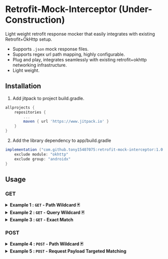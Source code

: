 
# Retrofit-Mock-Interceptor  (Under-Construction)

Light weight retrofit response mocker that easily integrates with existing Retrofit+OkHttp setup.

- Supports `.json` mock response files.
- Supports regex url path mapping, highly configurable.
- Plug and play, integrates seamlessly with existing retrofit+okhttp networking infrastructure.
- Light weight.

## Installation
1. Add jitpack to project build.gradle.
```gradle
allprojects {
    repositories {
        ...
        maven { url 'https://www.jitpack.io' }
    }
}
```
2. Add the library dependency to app/build.gradle

```gradle
implementation ("com.github.tony15407075:retrofit-mock-interceptor:1.0.1") {
    exclude module: "okhttp"
    exclude group: "androidx"
}
```

## Usage
### GET
<details><summary><b>Example 1 : <code>GET</code> - Path Wildcard 🃏</b></summary>
<p>

1.  Suppose you have defined this retrofit `GET` request in your app.
```kotlin
// Suppose full url = https://www.base_url.com/user/{id}
@GET("user/{id}")
fun getUser(@Path("id") id: String) : Call<User>
```

2.  To mock the above `GET` request, you need to map it to a `GetRequestMock`, with the proper regex pattern.
```kotlin
class GetUserMockSuccess : GetRequestMock {

    override fun urlPattern(): Pattern {
        // https://www.base_url.com/user/2 --> Match
        // https://www.base_url.com/user/10 --> Match
        // https://www.base_url.com/user/223 --> Match
        // https://www.base_url.com/user/tommy --> Non_Match

        // Mock class maps to below url pattern
        return Pattern.compile("https://www.base_url.com/user/[0-9]+")
    }

    override fun response(): MockResponse {
        // Returns this [MockResponse] upon successfully intercepting request with url pattern defined above
        return GetUserMockResponse()
    }
}
```

3.  Next define a corresponding `MockResponse` object.
```kotlin
class GetUserMockResponse : MockResponse {
    override fun fileResId(): Int {
        // .json file of the mock response
        return R.raw.get_user_mock_response
    }

    override fun statusCode(): Int {
        // status code of the response
        return 200
    }
}
```

4.  Create a `get_user_mock_response.json` your resources `/res/raw/` directory.  [examples](https://github.com/tony15407075/retrofit-mock-interceptor/blob/master/app/src/debug/res/raw/test_mock_get_success.json).

5.  Populate the `get_user_mock_response.json`.

```json
{
    "name" :  "name-mock",
    "message" : "message-mock",
    "id" :  23,
    "age" : 30
}
```

6.  Add `MockInterceptor` to your retrofit's `OkHttpClient` configuration.
```kotlin
val mockRequests = listOf<MockRequest>(
    GetUserMockSuccess()
    // Add additional MockRequests to this list
)

// resources = context.getResources()
val mockInterceptor = MockInterceptor(resources, mockRequests)

OkHttpClient okHttpClient = new OkHttpClient.Builder()
    .addInterceptor(mockInterceptor)
    .build();

Retrofit retrofit = new Retrofit.Builder()
    .baseUrl("your_api_base_url")
    .client(okHttpClient)
    .build();
```

7.  Done!  Now every retrofit `Get` request with url pattern matching `https://www.base_url.com/user/[0-9]+`, you will receive the mock response object define in ***step 5***.
</p>
</details>



<details><summary><b>Example 2 : <code>GET</code> - Query Wildcard 🃏</b></summary>
<p>

1.  Suppose you have defined this retrofit `GET` request in your app.
```kotlin
// Suppose full url = https://www.base_url.com/user?name=steve&age=21
@GET("user")
fun getUser(@Query("name") name: String, 
            @Query("age") age: Int) : Call<User>
```

2.  To mock the above `GET` request, you need to map it to a `GetRequestMock`, with the proper regex pattern.
```kotlin
class QueryUserMockSuccess : GetRequestMock {

    override fun urlPattern(): Pattern {
        // https://www.base_url.com/user?name=steve&age=21  => match
        // https://www.base_url.com/user?name=john&age=1    => match
        // https://www.base_url.com/user?name=Chris&age=32  => match
        
        // *Important* query symbol "?" must be wrapped around square brackets [?]
        return Pattern.compile("https://www.base_url.com/user[?]name=[a-zA-Z]+&age=[0-9]+")
    }

    override fun response(): MockResponse {
        // Returns this [MockResponse] upon successfully intercepting request with url pattern defined above
        return QueryUserMockResponse()
    }
}
```

3.  Next define a corresponding `MockResponse` object.
```kotlin
class QueryUserMockResponse : MockResponse {
    override fun fileResId(): Int {
        // .json file of the mock response
        return R.raw.query_user_mock_response
    }

    override fun statusCode(): Int {
        // status code of the response
        return 200
    }
}
```

4.  Create a `query_user_mock_response.json` your resources `/res/raw/` directory.  [examples](https://github.com/tony15407075/retrofit-mock-interceptor/blob/master/app/src/debug/res/raw/test_mock_get_success.json).

5.  Populate the `get_user_mock_response.json`.

```json
{
    "name" :  "name-mock",
    "message" : "message-mock",
    "id" :  23,
    "age" : 30
}
```

6.  Add `MockInterceptor` to your retrofit's `OkHttpClient` configuration.
```kotlin
val mockRequests = listOf<MockRequest>(
    QueryUserMockSuccess()
    // Add additional MockRequests to this list
)

// resources = context.getResources()
val mockInterceptor = MockInterceptor(resources, mockRequests)

OkHttpClient okHttpClient = new OkHttpClient.Builder()
    .addInterceptor(mockInterceptor)
    .build();

Retrofit retrofit = new Retrofit.Builder()
    .baseUrl("your_api_base_url")
    .client(okHttpClient)
    .build();
```

7.  Done!  Now every retrofit `Get` request with url pattern matching `https://www.base_url.com/user[?]name=[a-zA-Z]+&age=[0-9]+`, you will receive the mock response object define in ***step 5***.

</p>
</details>



<details><summary><b>Example 3 : <code>GET</code> - Exact Match</b></summary>
<p>

1.  Suppose you have defined this retrofit `GET` request in your app.
```kotlin
// Suppose full url = https://www.base_url.com/user?name=steve&age=21
@GET("user")
fun getUser(@Query("name") name: String, 
            @Query("age") age: Int) : Call<User>
```

2.  To mock the above `GET` request for a specific user `{name="%John%", age=-12}`.  First define the corresponding `GetRequestMock`.  

#### *Important !!* - For exact query/path matching make sure you include special characters (*&^%%# ... etc) for the unique query/path values.  This is require to differentiate between potential colliding wildcard (`*`) and unique url patterns.  Failure to do so might result in the wrong mock response object being returned.

#### ex
:black_joker: `Wildcard (*) pattern        : "https://www.base_url.com/user[?]name=[a-zA-Z]+&age=[0-9]+"`\
:x: `Exact Pattern   : "https://www.base_url.com/user[?]name=John&age=23" // Will get swallowed up by above regex pattern`\
:heavy_check_mark: `Exact Pattern:     : "https://www.base_url.com/user[?]name=#John#&age=-23"`


```kotlin
class QueryUserMockSuccess : GetRequestMock {
    override fun urlPattern(): Pattern {
        val uniqueName = "%John%"
        val uniqueAge = -12
        
        // *Important* query symbol "?" must be wrapped around square brackets [?]
        return Pattern.compile("https://www.base_url.com/user[?]name=${uniqueName}&age=${uniqueAge}")
    }

    override fun response(): MockResponse {
        // Returns this [MockResponse] upon successfully intercepting request with url pattern defined above
        return QueryUserMockResponse()
    }
}
```

</p>
</details>

### POST

<details><summary><b>Example 4 : <code>POST</code> - Path Wildcard 🃏</b></summary>
<p>

1.  Suppose you have defined this retrofit `POST` request in your app.  
```kotlin  
// Suppose full url = https://www.base_url.com/user/12448  
@POST("user/{id}")  
fun createUser(@Path("id") int id, userPayload: UserPayload)
```  
2.  To mock the above `POST` request for any user `id`.  First define a `PostRequestMock`.  
```kotlin  
class PostUserMockSuccess : PostRequestMock {  
  
    override fun urlPattern(): Pattern {  
        return Pattern.compile("https://www.base_url.com/user/[0-9]+")  
    }  
  
    override fun response(): MockResponse {  
        return PostUserMockResponse()  
    }  
}  
```  
  
3.  Next define a corresponding `MockResponse` object.  
```kotlin  
class PostUserMockResponse : MockResponse {  
    override fun fileResId(): Int {  
        // .json file of the mock response    
        return R.raw.post_user_mock_response  
	}  
  
    override fun statusCode(): Int {  
        // status code of the response    
        return 200  
	}
}  
```  
4.  Create a `post_user_mock_response.json` your resources `/res/raw/` directory.  [examples](https://github.com/tony15407075/retrofit-mock-interceptor/blob/master/app/src/debug/res/raw/test_mock_get_success.json).  
  
5.  Populate the `post_user_mock_response.json`.  
  
```json  
{  
    "message" : "successfully created user with {id}"  
}  
```  
6.  Add `MockInterceptor` to your retrofit's `OkHttpClient` configuration.  
```kotlin  
val mockRequests = listOf<MockRequest>(  
    PostUserMockSuccess()  
    // Add additional MockRequests to this list  
)  
  
// resources = context.getResources()  
val mockInterceptor = MockInterceptor(resources, mockRequests)  
  
OkHttpClient okHttpClient = new OkHttpClient.Builder()  
	.addInterceptor(mockInterceptor)  
	.build();  
  
Retrofit retrofit = new Retrofit.Builder()  
	.baseUrl("your_api_base_url")  
	.client(okHttpClient)  
	.build();  
```  
  
7.  Done!  Now every retrofit `Post` request with **any user payload** for url pattern matching `https://www.base_url.com/user/[0-9]+`, you will receive the mock response object define in ***step 5***.
</p>
</details>



<details><summary><b>Example 5 : <code>POST</code> - Request Payload Targeted Matching  </b></summary>
<p>

1.  Suppose you have defined this retrofit  `POST`  request in your app.
```kotlin
// Suppose full url = https://www.base_url.com/user/12448  
@POST("user/{id}")  
fun createUser(@Path("id") int id, userPayload: UserPayload)
```
2. Now suppose you only want to mock the above :point_up:  `Post` for a specific userPayload.
```json
// Post request userPayload
{
	"name" : "John",
	"country" : "Canada",
	"age" : 23
}
```

3.  To mock the above `POST` request with the specific userPayload :point_up: , first create a `PostRequestMock` then `@override` the `customMatcher()`   and define your customised match logic.
```kotlin
class PostUserMockSuccess : PostRequestMock {  
  
    override fun urlPattern(): Pattern {  
        return Pattern.compile("https://www.base_url.com/user/[0-9]+")  
    }  
  
    override fun response(): MockResponse {  
        return PostUserMockResponse()  
    }

	/**
	  *  Define custom logic for matching mock with specific post request payload.
	  *  @Returns 
	  *        [true] if match is satisfied
	  *        [false] otherwise
	  */	
	override fun customMatcher(requestBody: String): Boolean {  
		// requestBody is the post requst payload in string, you might want to convert it
		// to a Kotlin/Java object for easier processing.  I used Gson() here, but any other
		// json parser is okay as well.
	    val postPayload= Gson().fromJson(requestBody, UserPostRequestPayload::class.java)  
	    
	    return postPayload.name == "John" &&
			   postPayload.country == "Canada" &&
			   postPayload.age == 23
	}
}  
```  
*The remaining steps (4,5,6,7) are the same as* **Example #4***

</p>
</details>


